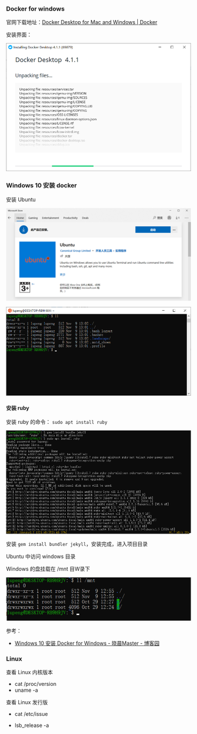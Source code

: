 

### Docker for windows



官网下载地址：[Docker Desktop for Mac and Windows | Docker](https://www.docker.com/products/docker-desktop)

安装界面：

![](docker/image-20211109114836825.png)



### Windows 10 安装 docker

安装 Ubuntu

![](docker/image-20211109130132539.png)

![](docker/image-20211109130252756.png)

#### 安装 ruby

安装 ruby 的命令： `sudo apt install ruby`

![](docker/image-20211109131318873.png)

安装 `gem install bundler jekyll`，安装完成，进入项目目录







Ubuntu 中访问 windows 目录

Windows 的盘挂载在 /mnt 目W录下

![](docker/image-20211109133353526.png)





参考：

- [Windows 10 安装 Docker for Windows - 晓晨Master - 博客园](https://www.cnblogs.com/stulzq/p/7743667.html)





### Linux

查看 Linux 内核版本

- cat /proc/version
- uname -a

查看 Linux 发行版

- cat /etc/issue

- lsb_release -a

